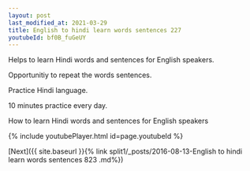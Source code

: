 ```yaml
---
layout: post
last_modified_at: 2021-03-29
title: English to hindi learn words sentences 227 
youtubeId: bf0B_fuGeUY
---
```

 
 
Helps to learn Hindi words and sentences for English speakers.

Opportunitiy to repeat the words sentences. 

Practice Hindi language. 
 
10 minutes practice every day. 
 
How to learn Hindi words and sentences for English speakers 
 
{% include youtubePlayer.html id=page.youtubeId %}
 
 
[Next]({{ site.baseurl }}{% link  split1/_posts/2016-08-13-English to hindi learn words sentences 823 .md%})
 

